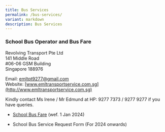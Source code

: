 ```yaml
---
title: Bus Services
permalink: /bus-services/
variant: markdown
description: Bus Services
---
```

### **School Bus Operator and Bus Fare**

Revolving Transport Pte Ltd<br>
141 Middle Road<br>
#06-06 GSM Building<br>
Singapore 188976

Email: [emltpt9277@gmail.com](mailto:emltpt9277@gmail.com)<br>
Website: [www.emltransportservice.com.sg](http://www.emltransportservice.com.sg)

Kindly contact Ms Irene / Mr Edmund at HP: 9277 7373 / 9277 9277 if you have queries.


* [School Bus Fare](/files/GESPS_School_Bus_Fares_2024.pdf) (wef. 1 Jan 2024)

* School Bus Service Request Form (For 2024 onwards)